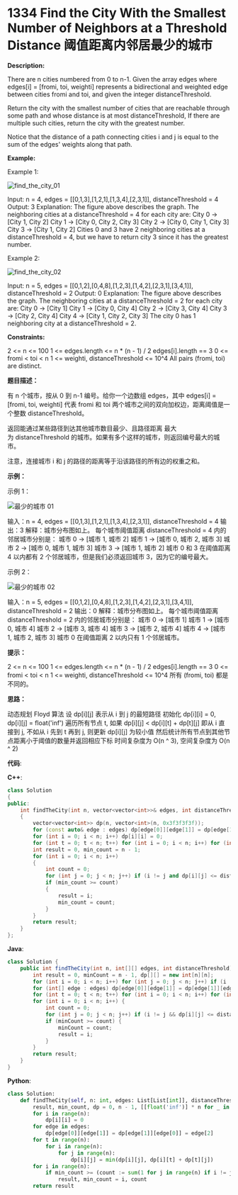 # 1334 Find the City With the Smallest Number of Neighbors at a Threshold Distance 阈值距离内邻居最少的城市

__Description:__

There are n cities numbered from 0 to n-1. Given the array edges where edges[i] = [fromi, toi, weighti] represents a bidirectional and weighted edge between cities fromi and toi, and given the integer distanceThreshold.

Return the city with the smallest number of cities that are reachable through some path and whose distance is at most distanceThreshold, If there are multiple such cities, return the city with the greatest number.

Notice that the distance of a path connecting cities i and j is equal to the sum of the edges' weights along that path.

__Example:__

Example 1:

![find_the_city_01](https://assets.leetcode.com/uploads/2020/01/16/find_the_city_01.png)

Input: n = 4, edges = [[0,1,3],[1,2,1],[1,3,4],[2,3,1]], distanceThreshold = 4
Output: 3
Explanation: The figure above describes the graph.
The neighboring cities at a distanceThreshold = 4 for each city are:
City 0 -> [City 1, City 2]
City 1 -> [City 0, City 2, City 3]
City 2 -> [City 0, City 1, City 3]
City 3 -> [City 1, City 2]
Cities 0 and 3 have 2 neighboring cities at a distanceThreshold = 4, but we have to return city 3 since it has the greatest number.

Example 2:

![find_the_city_02](https://assets.leetcode.com/uploads/2020/01/16/find_the_city_02.png)

Input: n = 5, edges = [[0,1,2],[0,4,8],[1,2,3],[1,4,2],[2,3,1],[3,4,1]], distanceThreshold = 2
Output: 0
Explanation: The figure above describes the graph.
The neighboring cities at a distanceThreshold = 2 for each city are:
City 0 -> [City 1]
City 1 -> [City 0, City 4]
City 2 -> [City 3, City 4]
City 3 -> [City 2, City 4]
City 4 -> [City 1, City 2, City 3]
The city 0 has 1 neighboring city at a distanceThreshold = 2.

__Constraints:__

2 <= n <= 100
1 <= edges.length <= n * (n - 1) / 2
edges[i].length == 3
0 <= fromi < toi < n
1 <= weighti, distanceThreshold <= 10^4
All pairs (fromi, toi) are distinct.

__题目描述：__

有 n 个城市，按从 0 到 n-1 编号。给你一个边数组 edges，其中 edges[i] = [fromi, toi, weighti] 代表 fromi 和 toi 两个城市之间的双向加权边，距离阈值是一个整数 distanceThreshold。

返回能通过某些路径到达其他城市数目最少、且路径距离 最大 为 distanceThreshold 的城市。如果有多个这样的城市，则返回编号最大的城市。

注意，连接城市 i 和 j 的路径的距离等于沿该路径的所有边的权重之和。

__示例：__

示例 1：

![最少的城市 01](https://assets.leetcode-cn.com/aliyun-lc-upload/uploads/2020/01/26/find_the_city_01.png)

输入：n = 4, edges = [[0,1,3],[1,2,1],[1,3,4],[2,3,1]], distanceThreshold = 4
输出：3
解释：城市分布图如上。
每个城市阈值距离 distanceThreshold = 4 内的邻居城市分别是：
城市 0 -> [城市 1, 城市 2]
城市 1 -> [城市 0, 城市 2, 城市 3]
城市 2 -> [城市 0, 城市 1, 城市 3]
城市 3 -> [城市 1, 城市 2]
城市 0 和 3 在阈值距离 4 以内都有 2 个邻居城市，但是我们必须返回城市 3，因为它的编号最大。

示例 2：

![最少的城市 02](https://assets.leetcode-cn.com/aliyun-lc-upload/uploads/2020/01/26/find_the_city_02.png)

输入：n = 5, edges = [[0,1,2],[0,4,8],[1,2,3],[1,4,2],[2,3,1],[3,4,1]], distanceThreshold = 2
输出：0
解释：城市分布图如上。
每个城市阈值距离 distanceThreshold = 2 内的邻居城市分别是：
城市 0 -> [城市 1]
城市 1 -> [城市 0, 城市 4]
城市 2 -> [城市 3, 城市 4]
城市 3 -> [城市 2, 城市 4]
城市 4 -> [城市 1, 城市 2, 城市 3]
城市 0 在阈值距离 2 以内只有 1 个邻居城市。

__提示：__

2 <= n <= 100
1 <= edges.length <= n * (n - 1) / 2
edges[i].length == 3
0 <= fromi < toi < n
1 <= weighti, distanceThreshold <= 10^4
所有 (fromi, toi) 都是不同的。

__思路：__

动态规划
Floyd 算法
设 dp\[i][j] 表示从 i 到 j 的最短路径
初始化 dp\[i][i] = 0, dp\[i][j] = float('inf')
遍历所有节点 t, 如果 dp\[i][j] < dp\[i][t] + dp\[t][j]
即从 i 直接到 j, 不如从 i 先到 t 再到 j, 则更新 dp\[i][j] 为较小值
然后统计所有节点到其他节点距离小于阈值的数量并返回相应下标
时间复杂度为 O(n ^ 3), 空间复杂度为 O(n ^ 2)

__代码__:

__C++__:

```C++
class Solution 
{
public:
    int findTheCity(int n, vector<vector<int>>& edges, int distanceThreshold) 
    {
        vector<vector<int>> dp(n, vector<int>(n, 0x3f3f3f3f));
        for (const auto& edge : edges) dp[edge[0]][edge[1]] = dp[edge[1]][edge[0]] = edge[2];
        for (int i = 0; i < n; i++) dp[i][i] = 0;
        for (int t = 0; t < n; t++) for (int i = 0; i < n; i++) for (int j = 0; j < n; j++) if (dp[i][t] + dp[t][j] < dp[i][j]) dp[i][j] = dp[i][t] + dp[t][j];
        int result = 0, min_count = n - 1;
        for (int i = 0; i < n; i++)
        {
            int count = 0;
            for (int j = 0; j < n; j++) if (i != j and dp[i][j] <= distanceThreshold) ++count;
            if (min_count >= count)
            {
                result = i;
                min_count = count;
            }
        }
        return result;
    }
};
```

__Java__:

```Java
class Solution {
    public int findTheCity(int n, int[][] edges, int distanceThreshold) {
        int result = 0, minCount = n - 1, dp[][] = new int[n][n];
        for (int i = 0; i < n; i++) for (int j = 0; j < n; j++) if (i != j) dp[i][j] = 0x3f3f3f3f;
        for (int[] edge : edges) dp[edge[0]][edge[1]] = dp[edge[1]][edge[0]] = edge[2];
        for (int t = 0; t < n; t++) for (int i = 0; i < n; i++) for (int j = 0; j < n; j++) if (dp[i][j] > dp[i][t] + dp[t][j]) dp[i][j] = dp[i][t] + dp[t][j];
        for (int i = 0; i < n; i++) {
            int count = 0;
            for (int j = 0; j < n; j++) if (i != j && dp[i][j] <= distanceThreshold) ++count;
            if (minCount >= count) {
                minCount = count;
                result = i;
            }
        }
        return result;
    }
}
```

__Python__:

```Python
class Solution:
    def findTheCity(self, n: int, edges: List[List[int]], distanceThreshold: int) -> int:
        result, min_count, dp = 0, n - 1, [[float('inf')] * n for _ in range(n)]
        for i in range(n):
            dp[i][i] = 0
        for edge in edges:
            dp[edge[0]][edge[1]] = dp[edge[1]][edge[0]] = edge[2]
        for t in range(n):
            for i in range(n):
                for j in range(n):
                    dp[i][j] = min(dp[i][j], dp[i][t] + dp[t][j])
        for i in range(n):
            if min_count >= (count := sum(1 for j in range(n) if i != j and dp[i][j] <= distanceThreshold)):
                result, min_count = i, count
        return result
```

